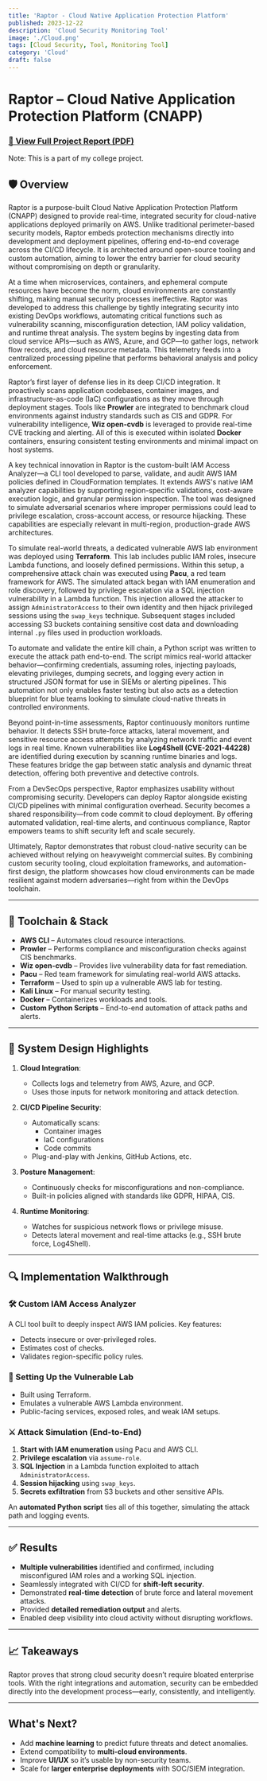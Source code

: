 ```yaml
---
title: 'Raptor - Cloud Native Application Protection Platform'
published: 2023-12-22
description: 'Cloud Security Monitoring Tool'
image: './Cloud.png'
tags: [Cloud Security, Tool, Monitoring Tool]
category: 'Cloud'
draft: false
---
```


# Raptor – Cloud Native Application Protection Platform (CNAPP)

### [📄 View Full Project Report (PDF)](https://drive.google.com/file/d/17A0Spy1OBobnHelzcbWOctZBXWSMURxX/view?usp=sharing)

Note: This is a part of my college project.
## 🛡️ Overview

Raptor is a purpose-built Cloud Native Application Protection Platform (CNAPP) designed to provide real-time, integrated security for cloud-native applications deployed primarily on AWS. Unlike traditional perimeter-based security models, Raptor embeds protection mechanisms directly into development and deployment pipelines, offering end-to-end coverage across the CI/CD lifecycle. It is architected around open-source tooling and custom automation, aiming to lower the entry barrier for cloud security without compromising on depth or granularity.

At a time when microservices, containers, and ephemeral compute resources have become the norm, cloud environments are constantly shifting, making manual security processes ineffective. Raptor was developed to address this challenge by tightly integrating security into existing DevOps workflows, automating critical functions such as vulnerability scanning, misconfiguration detection, IAM policy validation, and runtime threat analysis. The system begins by ingesting data from cloud service APIs—such as AWS, Azure, and GCP—to gather logs, network flow records, and cloud resource metadata. This telemetry feeds into a centralized processing pipeline that performs behavioral analysis and policy enforcement.

Raptor’s first layer of defense lies in its deep CI/CD integration. It proactively scans application codebases, container images, and infrastructure-as-code (IaC) configurations as they move through deployment stages. Tools like **Prowler** are integrated to benchmark cloud environments against industry standards such as CIS and GDPR. For vulnerability intelligence, **Wiz open-cvdb** is leveraged to provide real-time CVE tracking and alerting. All of this is executed within isolated **Docker** containers, ensuring consistent testing environments and minimal impact on host systems.

A key technical innovation in Raptor is the custom-built IAM Access Analyzer—a CLI tool developed to parse, validate, and audit AWS IAM policies defined in CloudFormation templates. It extends AWS's native IAM analyzer capabilities by supporting region-specific validations, cost-aware execution logic, and granular permission inspection. The tool was designed to simulate adversarial scenarios where improper permissions could lead to privilege escalation, cross-account access, or resource hijacking. These capabilities are especially relevant in multi-region, production-grade AWS architectures.

To simulate real-world threats, a dedicated vulnerable AWS lab environment was deployed using **Terraform**. This lab includes public IAM roles, insecure Lambda functions, and loosely defined permissions. Within this setup, a comprehensive attack chain was executed using **Pacu**, a red team framework for AWS. The simulated attack began with IAM enumeration and role discovery, followed by privilege escalation via a SQL injection vulnerability in a Lambda function. This injection allowed the attacker to assign `AdministratorAccess` to their own identity and then hijack privileged sessions using the `swap_keys` technique. Subsequent stages included accessing S3 buckets containing sensitive cost data and downloading internal `.py` files used in production workloads.

To automate and validate the entire kill chain, a Python script was written to execute the attack path end-to-end. The script mimics real-world attacker behavior—confirming credentials, assuming roles, injecting payloads, elevating privileges, dumping secrets, and logging every action in structured JSON format for use in SIEMs or alerting pipelines. This automation not only enables faster testing but also acts as a detection blueprint for blue teams looking to simulate cloud-native threats in controlled environments.

Beyond point-in-time assessments, Raptor continuously monitors runtime behavior. It detects SSH brute-force attacks, lateral movement, and sensitive resource access attempts by analyzing network traffic and event logs in real time. Known vulnerabilities like **Log4Shell (CVE-2021-44228)** are identified during execution by scanning runtime binaries and logs. These features bridge the gap between static analysis and dynamic threat detection, offering both preventive and detective controls.

From a DevSecOps perspective, Raptor emphasizes usability without compromising security. Developers can deploy Raptor alongside existing CI/CD pipelines with minimal configuration overhead. Security becomes a shared responsibility—from code commit to cloud deployment. By offering automated validation, real-time alerts, and continuous compliance, Raptor empowers teams to shift security left and scale securely.

Ultimately, Raptor demonstrates that robust cloud-native security can be achieved without relying on heavyweight commercial suites. By combining custom security tooling, cloud exploitation frameworks, and automation-first design, the platform showcases how cloud environments can be made resilient against modern adversaries—right from within the DevOps toolchain.

---
## 🔧 Toolchain & Stack
- **AWS CLI** – Automates cloud resource interactions.
- **Prowler** – Performs compliance and misconfiguration checks against CIS benchmarks.
- **Wiz open-cvdb** – Provides live vulnerability data for fast remediation.
- **Pacu** – Red team framework for simulating real-world AWS attacks.
- **Terraform** – Used to spin up a vulnerable AWS lab for testing.
- **Kali Linux** – For manual security testing.
- **Docker** – Containerizes workloads and tools.
- **Custom Python Scripts** – End-to-end automation of attack paths and alerts.

---

## 🧱 System Design Highlights
1. **Cloud Integration**:
   - Collects logs and telemetry from AWS, Azure, and GCP.
   - Uses those inputs for network monitoring and attack detection.

2. **CI/CD Pipeline Security**:
   - Automatically scans:
     - Container images
     - IaC configurations
     - Code commits
   - Plug-and-play with Jenkins, GitHub Actions, etc.

3. **Posture Management**:
   - Continuously checks for misconfigurations and non-compliance.
   - Built-in policies aligned with standards like GDPR, HIPAA, CIS.

4. **Runtime Monitoring**:
   - Watches for suspicious network flows or privilege misuse.
   - Detects lateral movement and real-time attacks (e.g., SSH brute force, Log4Shell).

---

## 🔍 Implementation Walkthrough

### 🛠️ Custom IAM Access Analyzer
A CLI tool built to deeply inspect AWS IAM policies. Key features:
- Detects insecure or over-privileged roles.
- Estimates cost of checks.
- Validates region-specific policy rules.

### 🔐 Setting Up the Vulnerable Lab
- Built using Terraform.
- Emulates a vulnerable AWS Lambda environment.
- Public-facing services, exposed roles, and weak IAM setups.

### ⚔️ Attack Simulation (End-to-End)
1. **Start with IAM enumeration** using Pacu and AWS CLI.
2. **Privilege escalation** via `assume-role`.
3. **SQL Injection** in a Lambda function exploited to attach `AdministratorAccess`.
4. **Session hijacking** using `swap_keys`.
5. **Secrets exfiltration** from S3 buckets and other sensitive APIs.

An **automated Python script** ties all of this together, simulating the attack path and logging events.

---
## ✅ Results

- **Multiple vulnerabilities** identified and confirmed, including misconfigured IAM roles and a working SQL injection.
- Seamlessly integrated with CI/CD for **shift-left security**.
- Demonstrated **real-time detection** of brute force and lateral movement attacks.
- Provided **detailed remediation output** and alerts.
- Enabled deep visibility into cloud activity without disrupting workflows.

---
## 📈 Takeaways

Raptor proves that strong cloud security doesn’t require bloated enterprise tools. With the right integrations and automation, security can be embedded directly into the development process—early, consistently, and intelligently.

---
## What's Next?

- Add **machine learning** to predict future threats and detect anomalies.
- Extend compatibility to **multi-cloud environments**.
- Improve **UI/UX** so it’s usable by non-security teams.
- Scale for **larger enterprise deployments** with SOC/SIEM integration.

